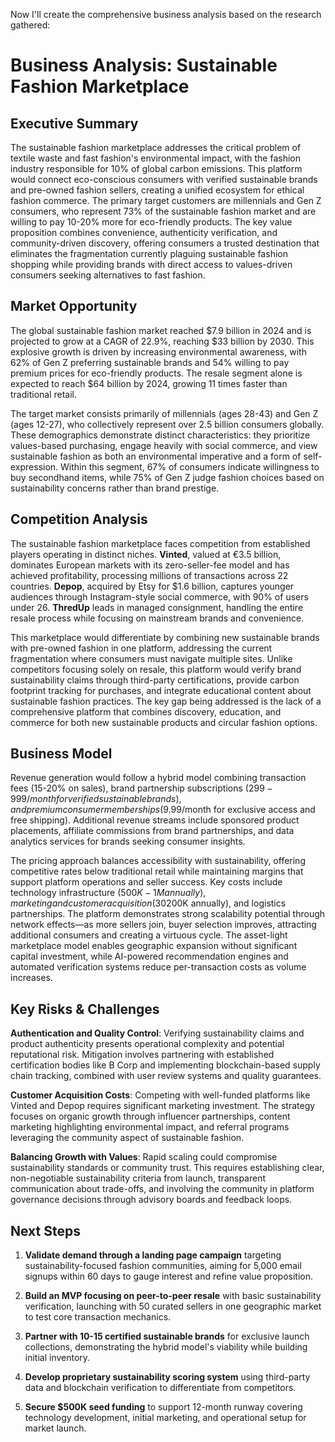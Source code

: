 <!-- 
Original Idea: Sustainable fashion marketplace
Generated: 2025-08-13T10:34:43.889564
Agent: Analyst v1 (Phase 1)
Duration: 152.3s
Messages: 10
WebSearches: 3
-->

Now I'll create the comprehensive business analysis based on the research gathered:

# Business Analysis: Sustainable Fashion Marketplace

## Executive Summary

The sustainable fashion marketplace addresses the critical problem of textile waste and fast fashion's environmental impact, with the fashion industry responsible for 10% of global carbon emissions. This platform would connect eco-conscious consumers with verified sustainable brands and pre-owned fashion sellers, creating a unified ecosystem for ethical fashion commerce. The primary target customers are millennials and Gen Z consumers, who represent 73% of the sustainable fashion market and are willing to pay 10-20% more for eco-friendly products. The key value proposition combines convenience, authenticity verification, and community-driven discovery, offering consumers a trusted destination that eliminates the fragmentation currently plaguing sustainable fashion shopping while providing brands with direct access to values-driven consumers seeking alternatives to fast fashion.

## Market Opportunity

The global sustainable fashion market reached $7.9 billion in 2024 and is projected to grow at a CAGR of 22.9%, reaching $33 billion by 2030. This explosive growth is driven by increasing environmental awareness, with 62% of Gen Z preferring sustainable brands and 54% willing to pay premium prices for eco-friendly products. The resale segment alone is expected to reach $64 billion by 2024, growing 11 times faster than traditional retail.

The target market consists primarily of millennials (ages 28-43) and Gen Z (ages 12-27), who collectively represent over 2.5 billion consumers globally. These demographics demonstrate distinct characteristics: they prioritize values-based purchasing, engage heavily with social commerce, and view sustainable fashion as both an environmental imperative and a form of self-expression. Within this segment, 67% of consumers indicate willingness to buy secondhand items, while 75% of Gen Z judge fashion choices based on sustainability concerns rather than brand prestige.

## Competition Analysis

The sustainable fashion marketplace faces competition from established players operating in distinct niches. **Vinted**, valued at €3.5 billion, dominates European markets with its zero-seller-fee model and has achieved profitability, processing millions of transactions across 22 countries. **Depop**, acquired by Etsy for $1.6 billion, captures younger audiences through Instagram-style social commerce, with 90% of users under 26. **ThredUp** leads in managed consignment, handling the entire resale process while focusing on mainstream brands and convenience.

This marketplace would differentiate by combining new sustainable brands with pre-owned fashion in one platform, addressing the current fragmentation where consumers must navigate multiple sites. Unlike competitors focusing solely on resale, this platform would verify brand sustainability claims through third-party certifications, provide carbon footprint tracking for purchases, and integrate educational content about sustainable fashion practices. The key gap being addressed is the lack of a comprehensive platform that combines discovery, education, and commerce for both new sustainable products and circular fashion options.

## Business Model

Revenue generation would follow a hybrid model combining transaction fees (15-20% on sales), brand partnership subscriptions ($299-999/month for verified sustainable brands), and premium consumer memberships ($9.99/month for exclusive access and free shipping). Additional revenue streams include sponsored product placements, affiliate commissions from brand partnerships, and data analytics services for brands seeking consumer insights.

The pricing approach balances accessibility with sustainability, offering competitive rates below traditional retail while maintaining margins that support platform operations and seller success. Key costs include technology infrastructure ($500K-1M annually), marketing and customer acquisition (30% of revenue), sustainability verification processes ($200K annually), and logistics partnerships. The platform demonstrates strong scalability potential through network effects—as more sellers join, buyer selection improves, attracting additional consumers and creating a virtuous cycle. The asset-light marketplace model enables geographic expansion without significant capital investment, while AI-powered recommendation engines and automated verification systems reduce per-transaction costs as volume increases.

## Key Risks & Challenges

**Authentication and Quality Control**: Verifying sustainability claims and product authenticity presents operational complexity and potential reputational risk. Mitigation involves partnering with established certification bodies like B Corp and implementing blockchain-based supply chain tracking, combined with user review systems and quality guarantees.

**Customer Acquisition Costs**: Competing with well-funded platforms like Vinted and Depop requires significant marketing investment. The strategy focuses on organic growth through influencer partnerships, content marketing highlighting environmental impact, and referral programs leveraging the community aspect of sustainable fashion.

**Balancing Growth with Values**: Rapid scaling could compromise sustainability standards or community trust. This requires establishing clear, non-negotiable sustainability criteria from launch, transparent communication about trade-offs, and involving the community in platform governance decisions through advisory boards and feedback loops.

## Next Steps

1. **Validate demand through a landing page campaign** targeting sustainability-focused fashion communities, aiming for 5,000 email signups within 60 days to gauge interest and refine value proposition.

2. **Build an MVP focusing on peer-to-peer resale** with basic sustainability verification, launching with 50 curated sellers in one geographic market to test core transaction mechanics.

3. **Partner with 10-15 certified sustainable brands** for exclusive launch collections, demonstrating the hybrid model's viability while building initial inventory.

4. **Develop proprietary sustainability scoring system** using third-party data and blockchain verification to differentiate from competitors.

5. **Secure $500K seed funding** to support 12-month runway covering technology development, initial marketing, and operational setup for market launch.